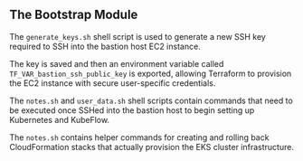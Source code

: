 ## The Bootstrap Module

The `generate_keys.sh` shell script is used to generate a new SSH key required to SSH into the bastion host EC2 instance.

The key is saved and then an environment variable called `TF_VAR_bastion_ssh_public_key` is exported, allowing Terraform to provision
the EC2 instance with secure user-specific credentials.

The `notes.sh` and `user_data.sh` shell scripts contain commands that need to be executed once SSHed into the bastion host to begin setting up
Kubernetes and KubeFlow.

The `notes.sh` contains helper commands for creating and rolling back CloudFormation stacks that actually provision the EKS cluster infrastructure.
